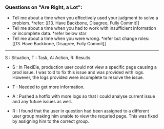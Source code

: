 ### Questions on "Are Right, a Lot":
-   Tell me about a time when you effectively used your judgment to solve a problem. *refer: [[13. Have Backbone, Disagree, Fully Commit]]
-   Tell me about a time when you had to work with insufficient information or incomplete data. *refer below star
-   Tell me about a time when you were wrong. *refer but change roles: [[13. Have Backbone, Disagree, Fully Commit]]

<hr/>

S : Situation, T : Task, A: Action, R: Results

-   S :  In FlexiEle, production user could not view a specific page causing a prod issue. I was told to fix this issue and was provided with logs. However, the logs provided were incomplete to resolve the issue.
    
-   T :  Needed to get more information.
    
-   A :  Pushed a hotfix with more logs so that I could analyse current issue and any future issues as well.
    
-   R :  I found that the user in question had been assigned to a different user group making him unable to view the requried page. This was fixed by assigning him to the correct group.
    